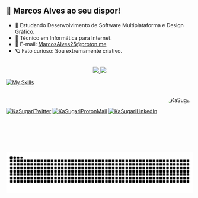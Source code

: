 ## 📌 Marcos Alves ao seu dispor! 


- 📖 Estudando Desenvolvimento de Software Multiplataforma e Design Gráfico.
- 📒 Técnico em Informática para Internet.
- 📧 E-mail: MarcosAlves25@proton.me
- 🪐 Fato curioso: Sou extremamente criativo.

##

<div align="center">
  <a href="https://github.com/MarcosAlves90">
  <img height="180em" src="https://github-readme-stats.vercel.app/api?username=marcosalves90&show_icons=true&theme=gotham&include_all_commits=true&count_private=true"/>
  <img height="180em" src="https://github-readme-stats.vercel.app/api/top-langs/?username=marcosalves90&layout=compact&langs_count=7&theme=gotham"/>
</div>

[![My Skills](https://skillicons.dev/icons?i=js,html,css,wasm)](https://skillicons.dev)
   
<div style="display: inline_block"><br>
  <img align="right" alt="KaSugari" height="150" style="border-radius:50px;" src="https://cdn.discordapp.com/attachments/967956966238466091/1210264709295644782/CobaltoPrancheta_14x-modified.png?ex=66181258&is=66059d58&hm=dadde1ecc496baf5a32ad59b834981bcf8f8c0fc55900d30d9fdfc4870f7f6d4&">
</div>

##

<div>
  <a href="https://twitter.com/yellowpinguim" target="_blank"> <img alt ="KaSugariTwitter" src="https://img.shields.io/badge/Twitter-1DA1F2?style=for-the-badge&logo=twitter&logoColor=white"></img></a>
  <a href="mailto:MarcosAlves25@proton.me" target="_blank"> <img alt ="KaSugariProtonMail" src="https://img.shields.io/badge/ProtonMail-8B89CC?style=for-the-badge&logo=protonmail&logoColor=white"></img></a>
  <a href="https://www.linkedin.com/in/marcosalveslopesjunior" target="_blank"> <img alt ="KaSugariLinkedIn" src="https://img.shields.io/badge/LinkedIn-0077B5?style=for-the-badge&logo=linkedin&logoColor=white"></img></a>
</div>

<picture>
  <source media="(prefers-color-scheme: dark)" srcset="https://raw.githubusercontent.com/MarcosAlves90/MarcosAlves90/output/github-contribution-grid-snake-dark.svg">
  <source media="(prefers-color-scheme: light)" srcset="https://raw.githubusercontent.com/MarcosAlves90/MarcosAlves90/output/github-contribution-grid-snake.svg">
  <img alt="github contribution grid snake animation" src="https://raw.githubusercontent.com/MarcosAlves90/MarcosAlves90/output/github-contribution-grid-snake.svg">
</picture>
